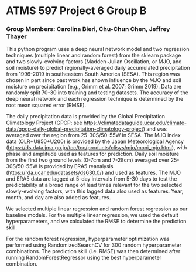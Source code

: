 # ATMS 597 Project 6 Group B
### Group Members: Carolina Bieri, Chu-Chun Chen, Jeffrey Thayer

This python program uses a deep neural network model and two regression techniques (multiple linear and random forest) from the sklearn package and two slowly-evolving factors (Madden-Julian Oscillation, or MJO, and soil moisture) to predict regionally-averaged daily accumulated precipitation from 1996-2019 in southeastern South America (SESA). This region was chosen in part since past work has shown influence by the MJO and soil moisture on precipitation (e.g., Grimm et al. 2007; Grimm 2019). Data are randomly split 70-30 into training and testing datasets. The accuracy of the deep neural network and each regression technique is determined by the root mean squared error (RMSE).

The daily precipitation data is provided by the Global Precipitation Climatology Project (GPCP; see https://climatedataguide.ucar.edu/climate-data/gpcp-daily-global-precipitation-climatology-project) and was averaged over the region from 25-30S/50-55W in SESA. The MJO index data (OLR+U850+U200) is provided by the Japan Meteorological Agency (https://ds.data.jma.go.jp/tcc/tcc/products/clisys/mjo/moni_mjo.html), with phase and amplitude used as features for prediction. Daily soil moisture from the first two ground levels (0-7cm and 7-28cm) averaged over 25-30S/50-55W is provided by ERA5 reanalysis (https://rda.ucar.edu/datasets/ds630.0/) and used as features. The MJO and ERA5 data are lagged at 5-day intervals from 5-30 days to test the predictability at a broad range of lead times relevant for the two selected slowly-evolving factors, with this lagged data also used as features. Year, month, and day are also added as features. 

We selected multiple linear regression and random forest regression as our baseline models. For the multiple linear regression, we used the default hyperparameters, and we calculated the RMSE to determine the prediction skill.

For the random forest regression, hyperparameter optimization was performed using RandomizedSearchCV for 300 random hyperparameter combinations. The prediction skill (i.e. RMSE) was then determined after running RandomForestRegressor using the best hyperparameter combination.
